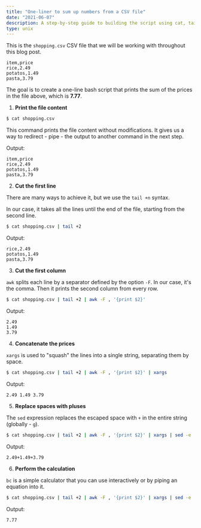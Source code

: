 ```yaml
---
title: "One-liner to sum up numbers from a CSV file"
date: "2021-06-07"
description: A step-by-step guide to building the script using cat, tail, awk, xargs, sed, and bc.
type: unix
---
```


This is the `shopping.csv` CSV file that we will be working with throughout this blog post.

```
item,price
rice,2.49
potatos,1.49
pasta,3.79
```

The goal is to create a one-line bash script that prints the sum of the prices in the file above, which is **7.77**.

1. **Print the file content**

```bash
$ cat shopping.csv
```

This command prints the file content without modifications.
It gives us a way to redirect - pipe - the output to another command in the next step.

Output:

```
item,price
rice,2.49
potatos,1.49
pasta,3.79
```

2. **Cut the first line**

There are many ways to achieve it, but we use the `tail +n` syntax.

In our case, it takes all the lines until the end of the file, starting from the second line.

```bash
$ cat shopping.csv | tail +2
```

Output:

```
rice,2.49
potatos,1.49
pasta,3.79
```

3. **Cut the first column**

`awk` splits each line by a separator defined by the option `-F`.
In our case, it's the comma.
Then it prints the second column from every row.

```bash
$ cat shopping.csv | tail +2 | awk -F , '{print $2}'
```

Output:

```
2.49
1.49
3.79
```

4. **Concatenate the prices**

`xargs` is used to "squash" the lines into a single string, separating them by space.

```bash
$ cat shopping.csv | tail +2 | awk -F , '{print $2}' | xargs
```

Output:

```
2.49 1.49 3.79
```

5. **Replace spaces with pluses**

The `sed` expression replaces the escaped space with `+` in the entire string (globally - `g`).

```bash
$ cat shopping.csv | tail +2 | awk -F , '{print $2}' | xargs | sed -e 's/\ /+/g'
```

Output:

```
2.49+1.49+3.79
```

6. **Perform the calculation**

`bc` is a simple calculator that you can use interactively or by piping an equation into it.

```bash
$ cat shopping.csv | tail +2 | awk -F , '{print $2}' | xargs | sed -e 's/\ /+/g' | bc
```

Output:

```
7.77
```

